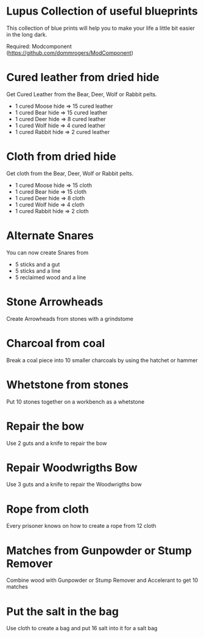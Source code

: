 # Lupus Collection of useful blueprints
This collection of blue prints will help you to make your life a little bit easier in the long dark.

Required: Modcomponent (https://github.com/dommrogers/ModComponent)
# Cured leather from dried hide

Get Cured Leather from the Bear, Deer, Wolf or Rabbit pelts.
- 1 cured Moose hide  => 15 cured leather
- 1 cured Bear hide   => 15 cured leather
- 1 cured Deer hide   =>  8 cured leather
- 1 cured Wolf hide   =>  4 cured leather
- 1 cured Rabbit hide =>  2 cured leather
# Cloth from dried hide

Get cloth from the Bear, Deer, Wolf or Rabbit pelts.
- 1 cured Moose hide  => 15 cloth
- 1 cured Bear hide   => 15 cloth
- 1 cured Deer hide   =>  8 cloth
- 1 cured Wolf hide   =>  4 cloth
- 1 cured Rabbit hide =>  2 cloth
# Alternate Snares

You can now create Snares from
- 5 sticks and a gut
- 5 sticks and a line
- 5 reclaimed wood and a line

# Stone Arrowheads
Create Arrowheads from stones with a grindstome

# Charcoal from coal
Break a coal piece into 10 smaller charcoals by using the hatchet or hammer

# Whetstone from stones
Put 10 stones together on a workbench as a whetstone

# Repair the bow 
Use 2 guts and a knife to repair the bow

# Repair Woodwrigths Bow
Use 3 guts and a knife to repair the Woodwrigths bow

# Rope from cloth
Every prisoner knows on how to create a rope from 12 cloth

# Matches from Gunpowder or Stump Remover
Combine wood with Gunpowder or Stump Remover and Accelerant to get 10 matches

# Put the salt in the bag
Use cloth to create a bag and put 16 salt into it for a salt bag



